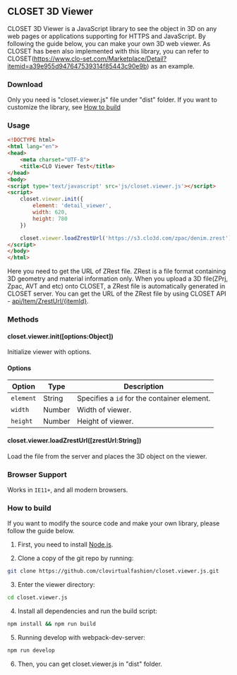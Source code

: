 ﻿
## CLOSET 3D Viewer
CLOSET 3D Viewer is a JavaScript library to see the object in 3D on any web pages or applications supporting for HTTPS and JavaScript. By following the guide below, you can make your own 3D web viewer. As CLOSET has been also implemented with this library, you can refer to CLOSET(https://www.clo-set.com/Marketplace/Detail?itemid=a39e955d947647539314f85443c90e9b) as an example.   

### Download ###

Only you need is "closet.viewer.js" file under "dist" folder. If you want to customize the library, see [How to build](#1)

### Usage ###

```html
<!DOCTYPE html>
<html lang="en">
<head>
    <meta charset="UTF-8">
    <title>CLO Viewer Test</title>
</head>
<body>
<script type='text/javascript' src='js/closet.viewer.js'></script>
<script>
    closet.viewer.init({
        element: 'detail_viewer',
        width: 620,
        height: 780
    })

    closet.viewer.loadZrestUrl('https://s3.clo3d.com/zpac/denim.zrest');
</script>
</body>
</html>
```

Here you need to get the URL of ZRest file. ZRest is a file format containing 3D geometry and material information only. When you upload a 3D file(ZPrj, Zpac, AVT and etc) onto CLOSET, a ZRest file is automatically generated in CLOSET server. You can get the URL of the ZRest file by using CLOSET API - [api/Item/ZrestUrl/{itemId}](http://www.clo-set.com/swagger/ui/index#!/ItemApi/ItemApi_ZrestUrl).

### Methods

#### closet.viewer.init(\[options:Object\])

Initialize viewer with options.

#### Options

| Option | Type | Description |
|--------|--------|--------|
| `element`| String | Specifies a `id` for the container element.
| `width`| Number | Width of viewer.
| `height`| Number | Height of viewer.

#### closet.viewer.loadZrestUrl(\[zrestUrl:String\])

Load the file from the server and places the 3D object on the viewer.

### Browser Support

Works in `IE11+`, and all modern browsers.

### <a name="1"></a> How to build

If you want to modify the source code and make your own library, please follow the guide below. 

1. First, you need to install [Node.js](https://nodejs.org/dist/v8.10.0/node-v8.10.0-x64.msi). 

2. Clone a copy of the git repo by running:
```bash
git clone https://github.com/clovirtualfashion/closet.viewer.js.git
```

3. Enter the viewer directory:
```bash
cd closet.viewer.js
```

4. Install all dependencies and run the build script:
```bash
npm install && npm run build
```

5. Running develop with webpack-dev-server:
```bash
npm run develop
```

6. Then, you can get closet.viewer.js in "dist" folder.
